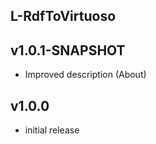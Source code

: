 L-RdfToVirtuoso
----------

v1.0.1-SNAPSHOT
---
* Improved description (About)

v1.0.0
---
* initial release